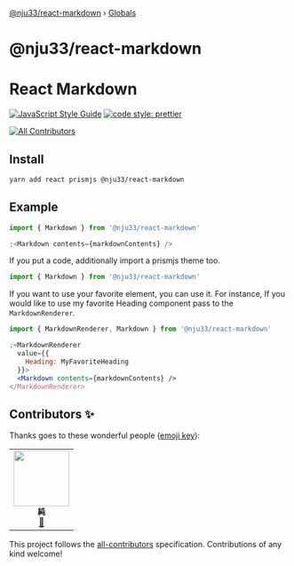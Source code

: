 [@nju33/react-markdown](README.md) › [Globals](globals.md)

# @nju33/react-markdown

# React Markdown

[![JavaScript Style Guide](https://img.shields.io/badge/code_style-standard-brightgreen.svg)](https://standardjs.com)
[![code style: prettier](https://img.shields.io/badge/code_style-prettier-ff69b4.svg?style=flat-square)](https://github.com/prettier/prettier)

<!-- prettier-ignore-start -->
<!-- ALL-CONTRIBUTORS-BADGE:START - Do not remove or modify this section -->
[![All Contributors](https://img.shields.io/badge/all_contributors-1-orange.svg?style=flat-square)](#contributors-)
<!-- ALL-CONTRIBUTORS-BADGE:END -->
<!-- prettier-ignore-end -->

## Install

```bash
yarn add react prismjs @nju33/react-markdown
```

## Example

```jsx
import { Markdown } from '@nju33/react-markdown'

;<Markdown contents={markdownContents} />
```

If you put a code, additionally import a prismjs theme too.

```jsx
import { Markdown } from '@nju33/react-markdown'
```

If you want to use your favorite element, you can use it.
For instance, If you would like to use my favorite Heading component pass to the `MarkdownRenderer`.

```jsx
import { MarkdownRenderer, Markdown } from '@nju33/react-markdown'

;<MarkdownRenderer
  value={{
    Heading: MyFavoriteHeading
  }}>
  <Markdown contents={markdownContents} />
</MarkdownRenderer>
```

## Contributors ✨

Thanks goes to these wonderful people ([emoji key](https://allcontributors.org/docs/en/emoji-key)):

<!-- ALL-CONTRIBUTORS-LIST:START - Do not remove or modify this section -->
<!-- prettier-ignore-start -->
<!-- markdownlint-disable -->
<table>
  <tr>
    <td align="center"><a href="https://nju33.com/"><img src="https://avatars2.githubusercontent.com/u/15901038?v=4?s=100" width="100px;" alt=""/><br /><sub><b>純</b></sub></a><br /><a href="https://github.com/nju33/template-react/commits?author=nju33" title="Documentation">📖</a></td>
  </tr>
</table>

<!-- markdownlint-enable -->
<!-- prettier-ignore-end -->

<!-- ALL-CONTRIBUTORS-LIST:END -->

This project follows the [all-contributors](https://github.com/all-contributors/all-contributors) specification. Contributions of any kind welcome!
